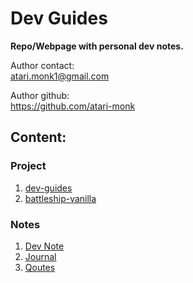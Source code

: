 # Dev Guides

**Repo/Webpage with personal dev notes.**

Author contact:  
atari.monk1@gmail.com

Author github:  
https://github.com/atari-monk

## Content:

### Project

1. [dev-guides](dev-guides/index.md)
2. [battleship-vanilla](battleship-vanilla/index.md)

### Notes

1. [Dev Note](note/index.md)
2. [Journal](journal/index.md)
3. [Qoutes](qoutes.md)

